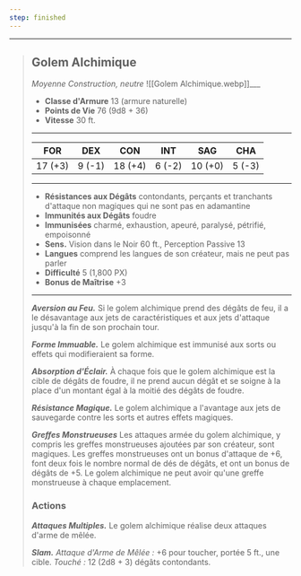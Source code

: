 ```yaml
---
step: finished
---
```

___
>## Golem Alchimique
>*Moyenne Construction, neutre*
>![[Golem Alchimique.webp]]___
>- **Classe d'Armure** 13 (armure naturelle)
>- **Points de Vie** 76 (9d8 + 36)
>- **Vitesse** 30 ft.
>___
>|FOR|DEX|CON|INT|SAG|CHA|
>|:---:|:---:|:---:|:---:|:---:|:---:|
>|17 (+3)|9 (-1)|18 (+4)|6 (-2)|10 (+0)|5 (-3)|
>
>___
>- **Résistances aux Dégâts** contondants, perçants et tranchants d'attaque non magiques qui ne sont pas en adamantine
>- **Immunités aux Dégâts** foudre
>- **Immunisées** charmé, exhaustion, apeuré, paralysé, pétrifié, empoisonné
>- **Sens.** Vision dans le Noir 60 ft., Perception Passive 13
>- **Langues** comprend les langues de son créateur, mais ne peut pas parler
>- **Difficulté** 5 (1,800 PX)
>- **Bonus de Maîtrise** +3
>___
>***Aversion au Feu.*** Si le golem alchimique prend des dégâts de feu, il a le désavantage aux jets de caractéristiques et aux jets d'attaque jusqu'à la fin de son prochain tour.
>
>***Forme Immuable.*** Le golem alchimique est immunisé aux sorts ou effets qui modifieraient sa forme.
>
>***Absorption d'Éclair.*** À chaque fois que le golem alchimique est la cible de dégâts de foudre, il ne prend aucun dégât et se soigne à la place d'un montant égal à la moitié des dégâts de foudre.
>
>***Résistance Magique.*** Le golem alchimique a l'avantage aux jets de sauvegarde contre les sorts et autres effets magiques.  
>
>***Greffes Monstrueuses*** Les attaques armée du golem alchimique, y compris les greffes monstrueuses ajoutées par son créateur, sont magiques. Les greffes monstrueuses ont un bonus d'attaque de +6, font deux fois le nombre normal de dés de dégâts, et ont un bonus de dégâts de +5. Le golem alchimique ne peut avoir qu'une greffe monstrueuse à chaque emplacement.  
>
>### Actions
>***Attaques Multiples.*** Le golem alchimique réalise deux attaques d'arme de mêlée. 
>
>***Slam.*** *Attaque d'Arme de Mêlée :* +6 pour toucher, portée 5 ft., une cible. *Touché :* 12 (2d8 + 3) dégâts contondants.